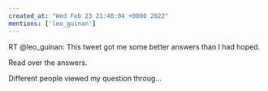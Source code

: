 ```yaml
---
created_at: "Wed Feb 23 21:48:04 +0000 2022"
mentions: ['leo_guinan']
---
```


RT @leo_guinan: This tweet got me some better answers than I had hoped.

Read over the answers.

Different people viewed my question throug…